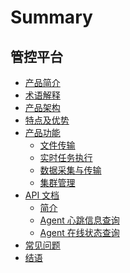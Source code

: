 # Summary

## 管控平台
* [产品简介](产品白皮书/产品简介/README.md)
* [术语解释](产品白皮书/术语解释/Term.md)
* [产品架构](产品白皮书/产品架构图/Architecture.md)
* [特点及优势](产品白皮书/特点及优势/Advantages.md)
* [产品功能]()
    * [文件传输](产品白皮书/产品功能/FileTrans.md)
    * [实时任务执行](产品白皮书/产品功能/RealTimeTaskExecution.md)
    * [数据采集与传输](产品白皮书/产品功能/DataCollect.md)
    * [集群管理](产品白皮书/产品功能/ClusterManage.md)
* [API 文档]()
    * [简介](产品白皮书/API文档/GSE/README.md)
    * [Agent 心跳信息查询](产品白皮书/API文档/GSE/get_agent_info.md)
    * [Agent 在线状态查询](产品白皮书/API文档/GSE/get_agent_status.md)
* [常见问题](产品白皮书/常见问题/FAQ.md)
* [结语](产品白皮书/结语/Conclusion.md)

